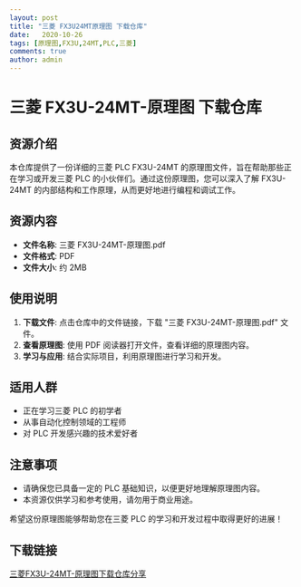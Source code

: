 ```yaml
---
layout: post
title: "三菱 FX3U24MT原理图 下载仓库"
date:   2020-10-26
tags: [原理图,FX3U,24MT,PLC,三菱]
comments: true
author: admin
---
```

# 三菱 FX3U-24MT-原理图 下载仓库

## 资源介绍

本仓库提供了一份详细的三菱 PLC FX3U-24MT 的原理图文件，旨在帮助那些正在学习或开发三菱 PLC 的小伙伴们。通过这份原理图，您可以深入了解 FX3U-24MT 的内部结构和工作原理，从而更好地进行编程和调试工作。

## 资源内容

- **文件名称**: 三菱 FX3U-24MT-原理图.pdf
- **文件格式**: PDF
- **文件大小**: 约 2MB

## 使用说明

1. **下载文件**: 点击仓库中的文件链接，下载 "三菱 FX3U-24MT-原理图.pdf" 文件。
2. **查看原理图**: 使用 PDF 阅读器打开文件，查看详细的原理图内容。
3. **学习与应用**: 结合实际项目，利用原理图进行学习和开发。

## 适用人群

- 正在学习三菱 PLC 的初学者
- 从事自动化控制领域的工程师
- 对 PLC 开发感兴趣的技术爱好者

## 注意事项

- 请确保您已具备一定的 PLC 基础知识，以便更好地理解原理图内容。
- 本资源仅供学习和参考使用，请勿用于商业用途。

希望这份原理图能够帮助您在三菱 PLC 的学习和开发过程中取得更好的进展！

## 下载链接

[三菱FX3U-24MT-原理图下载仓库分享](https://pan.quark.cn/s/a18144c39d00)